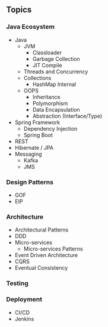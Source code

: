 ## Topics 

### Java Ecosystem 
- Java 
    - JVM
        - Classloader 
        - Garbage Collection
        - JIT Compile   
    - Threads and Concurrency 
    - Collections 
        - HashMap Internal  
    - OOPS
        - Inheritance
        - Polymorphism 
        - Data Encapsulation
        - Abstraction (Interface/Type)     
- Spring Framework 
    - Dependency Injection 
    - Spring Boot 
- REST
- Hibernate / JPA   
- Messaging 
    - Kafka 
    - JMS 

### Design Patterns 
- GOF 
- EIP 

### Architecture
- Architectural Patterns 
- DDD
- Micro-services 
    - Micro-services Patterns 
- Event Driven Architecture
- CQRS 
- Eventual Consistency

### Testing 

### Deployment 
- CI/CD
- Jenkins  
 

 
